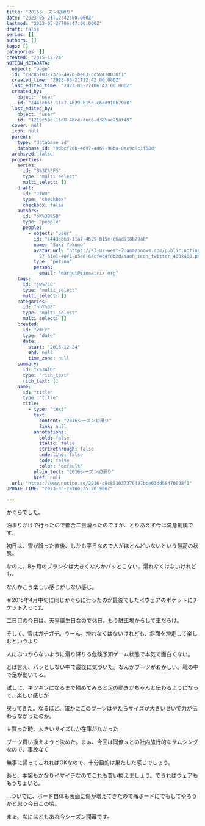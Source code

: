 ```yaml
---
title: "2016シーズン初滑り"
date: "2023-05-21T12:42:00.000Z"
lastmod: "2023-05-27T06:47:00.000Z"
draft: false
series: []
authors: []
tags: []
categories: []
created: "2015-12-24"
NOTION_METADATA:
  object: "page"
  id: "c8c85103-7376-497b-be63-dd58470038f1"
  created_time: "2023-05-21T12:42:00.000Z"
  last_edited_time: "2023-05-27T06:47:00.000Z"
  created_by:
    object: "user"
    id: "c443eb63-11a7-4629-b15e-c6ad918b79a0"
  last_edited_by:
    object: "user"
    id: "1219c5ae-11d8-48ce-aec6-d385ae29af49"
  cover: null
  icon: null
  parent:
    type: "database_id"
    database_id: "9dbcf20b-4d97-4d69-98ba-8ae9c8c1f58d"
  archived: false
  properties:
    series:
      id: "B%3C%3FS"
      type: "multi_select"
      multi_select: []
    draft:
      id: "JiWU"
      type: "checkbox"
      checkbox: false
    authors:
      id: "bK%3B%5B"
      type: "people"
      people:
        - object: "user"
          id: "c443eb63-11a7-4629-b15e-c6ad918b79a0"
          name: "Saki Yakumo"
          avatar_url: "https://s3-us-west-2.amazonaws.com/public.notion-static.com/3ad1c4\
            97-61e1-48f1-85e8-6acf4c4fdb2d/maoh_icon_twitter_400x400.png"
          type: "person"
          person:
            email: "marqut@ziomatrix.org"
    tags:
      id: "jw%7CC"
      type: "multi_select"
      multi_select: []
    categories:
      id: "nbY%3F"
      type: "multi_select"
      multi_select: []
    created:
      id: "vmFr"
      type: "date"
      date:
        start: "2015-12-24"
        end: null
        time_zone: null
    summary:
      id: "x%3AlD"
      type: "rich_text"
      rich_text: []
    Name:
      id: "title"
      type: "title"
      title:
        - type: "text"
          text:
            content: "2016シーズン初滑り"
            link: null
          annotations:
            bold: false
            italic: false
            strikethrough: false
            underline: false
            code: false
            color: "default"
          plain_text: "2016シーズン初滑り"
          href: null
  url: "https://www.notion.so/2016-c8c851037376497bbe63dd58470038f1"
UPDATE_TIME: "2023-05-28T06:35:20.980Z"

---
```

<link rel="stylesheet" href="https://cdn.jsdelivr.net/npm/katex@0.16.2/dist/katex.min.css" integrity="sha384-bYdxxUwYipFNohQlHt0bjN/LCpueqWz13HufFEV1SUatKs1cm4L6fFgCi1jT643X" crossorigin="anonymous">


かぐらでした。


泊まりがけで行ったので都合二日滑ったのですが、とりあえず今は満身創痍です。


初日は、雪が降った直後、しかも平日なので人がほとんどいないという最高の状態。


なのに、8ヶ月のブランクは大きくなんかパッとこない。滑れなくはないけれども、


なんかこう楽しい感じがしない感じ。


＃2015年4月中旬に同じかぐらに行ったのが最後でした＜ウェアのポケットにチケット入ってた


二日目の今日は、天皇誕生日なので休日。もう駐車場からして車だらけ。


そして、雪はガチガチ。うーん。滑れなくはないけれども、斜面を滑走して楽しむというより


人にぶつからないように滑り降りる危険予知ゲーム状態で本気で面白くない。


とは言え、パッとしない中で最後に気づいた。なんかブーツがおかしい。靴の中で足が動いてる。


試しに、キツキツになるまで締めてみると足の動きがちゃんと伝わるようになって、楽しい感じが


戻ってきた。なるほど、確かにこのブーツはやたらサイズが大きいせいで力が伝わらなかったのか。


＃買った時、大きいサイズしか在庫がなかった


ブーツ買い換えようと決めた。まぁ、今回は同僚ｓとの社内旅行的なサムシングなので、事故なく


無事に帰ってこれればOKなので、十分目的は果たした感じでしょう。


あと、手袋もかなりイマイチなのでこれも買い換えましょう。できればウェアももうちょいと。


…ついでに、ボード自体も表面に傷が増えてきたので痛ボードにでもしてやろうかと思う今日この頃。


まぁ、なにはともあれ今シーズン開幕です。

